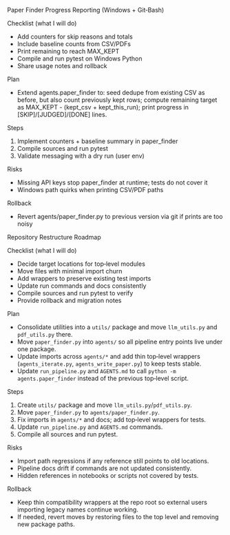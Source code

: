  Paper Finder Progress Reporting (Windows + Git‑Bash)

Checklist (what I will do)

- Add counters for skip reasons and totals
- Include baseline counts from CSV/PDFs
- Print remaining to reach MAX_KEPT
- Compile and run pytest on Windows Python
- Share usage notes and rollback

Plan

- Extend agents.paper_finder to: seed dedupe from existing CSV as before, but also count previously kept rows; compute remaining target as MAX_KEPT - (kept_csv + kept_this_run); print progress in [SKIP]/[JUDGED]/[DONE] lines.

Steps

1) Implement counters + baseline summary in paper_finder
2) Compile sources and run pytest
3) Validate messaging with a dry run (user env)

Risks

- Missing API keys stop paper_finder at runtime; tests do not cover it
- Windows path quirks when printing CSV/PDF paths

Rollback

- Revert agents/paper_finder.py to previous version via git if prints are too noisy

Repository Restructure Roadmap

Checklist (what I will do)

- Decide target locations for top‑level modules
- Move files with minimal import churn
- Add wrappers to preserve existing test imports
- Update run commands and docs consistently
- Compile sources and run pytest to verify
- Provide rollback and migration notes

Plan

- Consolidate utilities into a `utils/` package and move `llm_utils.py` and `pdf_utils.py` there.
- Move `paper_finder.py` into `agents/` so all pipeline entry points live under one package.
- Update imports across `agents/*` and add thin top‑level wrappers (`agents_iterate.py`, `agents_write_paper.py`) to keep tests stable.
- Update `run_pipeline.py` and `AGENTS.md` to call `python -m agents.paper_finder` instead of the previous top‑level script.

Steps

1) Create `utils/` package and move `llm_utils.py`/`pdf_utils.py`.
2) Move `paper_finder.py` to `agents/paper_finder.py`.
3) Fix imports in `agents/*` and docs; add top‑level wrappers for tests.
4) Update `run_pipeline.py` and `AGENTS.md` commands.
5) Compile all sources and run pytest.

Risks

- Import path regressions if any reference still points to old locations.
- Pipeline docs drift if commands are not updated consistently.
- Hidden references in notebooks or scripts not covered by tests.

Rollback

- Keep thin compatibility wrappers at the repo root so external users importing legacy names continue working.
- If needed, revert moves by restoring files to the top level and removing new package paths.
